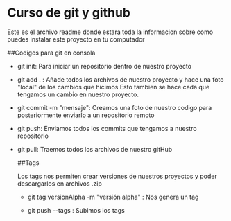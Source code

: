 # Curso de git y github

Este es el archivo readme donde estara toda la informacion sobre como puedes instalar este proyecto
en tu computador

##Codigos para git en consola

- git init:
  Para iniciar un repositorio dentro de nuestro proyecto

- git add . :
  Añade todos los archivos de nuestro proyecto y hace una foto "local" de los cambios que hicimos
  Esto tambien se hace cada que tengamos un cambio en nuestro proyecto.

- git commit -m "mensaje":
  Creamos una foto de nuestro codigo para posteriormente enviarlo a un repositorio remoto

- git push:
  Enviamos todos los commits que tengamos a nuestro repositorio

- git pull: 
  Traemos todos los archivos de nuestro gitHub

  ##Tags

  Los tags nos permiten crear versiones de nuestros proyectos y poder descargarlos
  en archivos .zip 

  - git tag versionAlpha -m "versión alpha" : 
  Nos genera un tag

  - git push --tags :
  Subimos los tags

  
